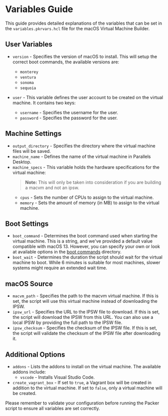 # Variables Guide

This guide provides detailed explanations of the variables that can be set in the `variables.pkrvars.hcl` file for the macOS Virtual Machine Builder.

## User Variables

* `version` - Specifies the version of macOS to install. This will setup the correct boot commands, the available versions are:
  * `monterey`
  * `ventura`
  * `sonoma`
  * `sequoia`

* `user` - This variable defines the user account to be created on the virtual machine. It contains two keys:
  * `username` - Specifies the username for the user.
  * `password` - Specifies the password for the user.

## Machine Settings

* `output_directory` - Specifies the directory where the virtual machine files will be saved.
* `machine_name` - Defines the name of the virtual machine in Parallels Desktop.
* `machine_specs` - This variable holds the hardware specifications for the virtual machine:  
  > **Note:** This will only be taken into consideration if you are building a macvm and not an ipsw.
  * `cpus` - Sets the number of CPUs to assign to the virtual machine.
  * `memory` - Sets the amount of memory (in MB) to assign to the virtual machine.

## Boot Settings

* `boot_command` - Determines the boot command used when starting the virtual machine. This is a string, and we've provided a default value compatible with macOS 13. However, you can specify your own or look at available options in the [boot commands](./boot_commands/index.md) directory.
* `boot_wait` - Determines the duration the script should wait for the virtual machine to boot. While 6 minutes is suitable for most machines, slower systems might require an extended wait time.

## macOS Source

* `macvm_path` - Specifies the path to the macvm virtual machine. If this is set, the script will use this virtual machine instead of downloading the IPSW.
* `ipsw_url` - Specifies the URL to the IPSW file to download. If this is set, the script will download the IPSW from this URL. You can also use a local IPSW by providing the full path to the IPSW file.
* `ipsw_checksum` - Specifies the checksum of the IPSW file. If this is set, the script will validate the checksum of the IPSW file after downloading it.

## Additional Options

* `addons` - Lists the addons to install on the virtual machine. The available addons include:
  * `vscode` - Installs Visual Studio Code.
* `create_vagrant_box` - If set to `true`, a Vagrant box will be created in addition to the virtual machine. If set to `false`, only a virtual machine will be created.

Please remember to validate your configuration before running the Packer script to ensure all variables are set correctly.
